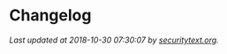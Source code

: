 # Changelog

_Last updated at 2018-10-30 07:30:07 by [securitytext.org](https://securitytext.org)._
